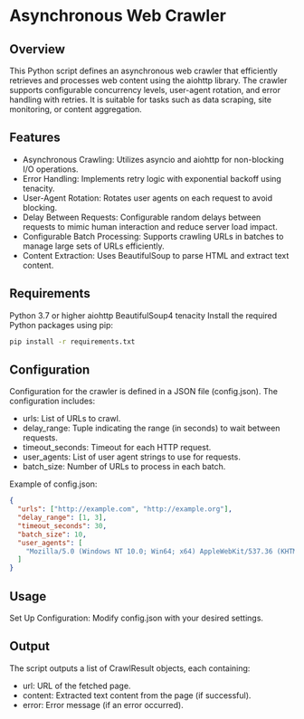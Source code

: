 # Asynchronous Web Crawler

## Overview

This Python script defines an asynchronous web crawler that efficiently retrieves and processes web content using the aiohttp library. The crawler supports configurable concurrency levels, user-agent rotation, and error handling with retries. It is suitable for tasks such as data scraping, site monitoring, or content aggregation.

## Features

- Asynchronous Crawling: Utilizes asyncio and aiohttp for non-blocking I/O operations.
- Error Handling: Implements retry logic with exponential backoff using tenacity.
- User-Agent Rotation: Rotates user agents on each request to avoid blocking.
- Delay Between Requests: Configurable random delays between requests to mimic human interaction and reduce server load impact.
- Configurable Batch Processing: Supports crawling URLs in batches to manage large sets of URLs efficiently.
- Content Extraction: Uses BeautifulSoup to parse HTML and extract text content.

## Requirements

Python 3.7 or higher
aiohttp
BeautifulSoup4
tenacity
Install the required Python packages using pip:

```bash
pip install -r requirements.txt
```

## Configuration

Configuration for the crawler is defined in a JSON file (config.json). The configuration includes:

- urls: List of URLs to crawl.
- delay_range: Tuple indicating the range (in seconds) to wait between requests.
- timeout_seconds: Timeout for each HTTP request.
- user_agents: List of user agent strings to use for requests.
- batch_size: Number of URLs to process in each batch.

Example of config.json:

```json
{
  "urls": ["http://example.com", "http://example.org"],
  "delay_range": [1, 3],
  "timeout_seconds": 30,
  "batch_size": 10,
  "user_agents": [
    "Mozilla/5.0 (Windows NT 10.0; Win64; x64) AppleWebKit/537.36 (KHTML, like Gecko) Chrome/58.0.3029.110 Safari/537.36"
  ]
}
```

## Usage

Set Up Configuration: Modify config.json with your desired settings.

## Output

The script outputs a list of CrawlResult objects, each containing:

- url: URL of the fetched page.
- content: Extracted text content from the page (if successful).
- error: Error message (if an error occurred).
